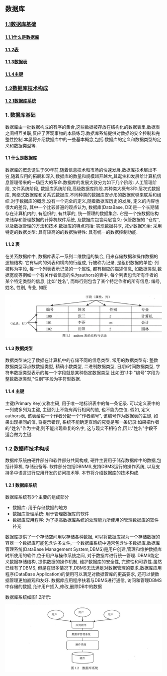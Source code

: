 ## 数据库
### [1.1数据库基础]()
#### [1.1.1什么是数据库]()
#### [1.1.2表]()
#### [1.1.3数据表]()
#### [1.1.4主键]()
### [1.2数据库技术构成]()
#### [1.2.1数据库系统]()

### 1. 数据库基础

数据库由一批数据构成的有序的集合,这些数据被存放在结构化的数据表里.数据表之间相互关联,反应了客观事物的本质练习.数据库系统提供对数据的安全控制和完整性控制.本届将介绍数据库中的一些基本概念,包括:数据库的定义和数据类型的定义和数据类型等.

#### 1.1 什么是数据库

数据库的概念诞生于60年前,随着信息技术和市场的快速发展,数据库技术层出不穷,随着应用的拓展和深入,数据库的数量和规模越开越大,其诞生和发展给计算机信息管理带来的一场巨大的革命.数据库的发展大致分为如下几个阶段: 人工管理阶段, 文件系统阶段, 数据库系统阶段,高级数据库阶段.其种类大概有3种:层次式数据库, 网络式数据库和关系式数据库.不同种类的数据库安步彤的数据就够来联系和组织.对于数据库的概念,没有一个完全的定义,随着数据库历史的发展, 定义的内容也很大的差异, 其中一个比较普遍的观点认为, 数据库(DataBase, DB)是一个长期储存在计算机内的, 有组织的, 有共享的, 统一管理的数据集合. 它是一个按数据结构来储存和管理数据的计算机软件系统, 及数据库包含两层含义: 保管数据的 "仓库", 以及数据管理的方法和技术.数据库的特点包括: 实现数据共享, 减少数据冗余: 采用特定的数据类型: 具有较高的的数据独特性: 具有统一的数据控制功能.

#### 1.1.2 表

在关系数据库中, 数据库表示一系列二维数组的集合, 用来存储数据和操作数据的逻辑结构. 它有纵向的列表和横向的行组成, 行被称为记录, 是组织数据的单位: 列被称为字段, 每一个列表表示记录的一个属性, 都有相应的描述信息, 如数据类型,数据宽度等例如一个有关作者信息的名为authors的表中, 每个列表包含所有作者的某个特定类型的信息, 比如"姓名", 而每行则包含了某个特定作者的所有信息: 编号, 姓名, 性别, 专业, 如图

![图片](./list.png)

#### 1.1.3 数据类型

数据类型决定了数据在计算机中的存储不同的信息类型, 常用的数据类型有: 整数数据类型浮点数数据类型, 精确小数类型, 二进制数据类型, 日期/时间数据类型, 字符串数据类型表示的每一个字段就是某种指定数据类型 比如图1.1中 "编号"字段为整数数据类型,"性别"字段为字符型数据.

#### 1.1.4 主键
主键(Primary Key)又称主码, 用于唯一地标识表中的每一条记录. 可以定义表中的一列或多列为主键, 主键列上不能有两行相同的值, 也不能为空值. 假如, 定义authors表, 该表给每一个作者分配一个"作者编号", 该编号作为数据表的主键, 如果出现相同的值, 将提示错误, 系统不能确定查询的究竟是哪一条记录:如果把作者的"姓名"作为主键,则不能出现重复的名字, 这与现实不相符合,因此"姓名"字段不适合做为主键.

### 1.2 数据库技术构成
数据库系统由硬件部分和软件部分共同构成, 硬件主要用于储存数据库中的数据,包括计算机, 存储设备等. 软件部分包括DBNMS,支持DBMS运行的操作系统, 以及支持多中语言进行应用开发的访问技术等. 本节将介绍数据库的技术构成.

#### 1.2.1 数据库系统
数据库系统有3个主要的组成部分

  * 数据库: 用于存储数据的地方
  * 数据库管理系统: 用于管理数据库的软件
  * 数据库应用程序: 为了提高数据库系统的处理能力所使用的管理数据库的软件补充

数据库提供了一个存储空间用以存储各种数据, 可以将数据库视为一个存储数据的容器一个数据库可能包含许多文件,一个数据库系统中通常包含许多数据库.数据库管理系统(DataBase Management System,DBMS)是用户创建,管理和维护数据库时所使用的软件,位于用户与操作系统之间, 对于数据库进行统一管理. DBMS能定义数据存储结构, 提供数据的操作机制, 维护数据库的安全性, 完整性和可靠性.虽然已经有了DBMS, 但是在很多情况下,DBMS无法满足对数据管理的要求.数据库应用程序(DataBase Application)的使用可以满足对数据管库的更高要求, 还可以使数据管理更加直观和友好. 数据库应用程序扶着与DBMS进行通信, 访问和管理DBMS中存储的数据,允许用户插入,修改,删除DB中的数据

数据库系统如图1.2所示:

![图片](Flow_chart.png)
